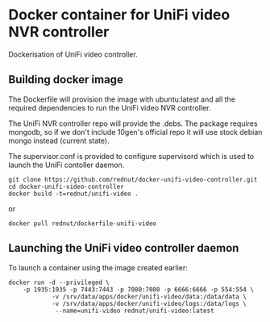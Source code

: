 Docker container for UniFi video NVR controller
===============================================
Dockerisation of UniFi video controller.

Building docker image
---
The Dockerfile will provision the image with ubuntu:latest and all the required dependencies to run the UniFi video NVR controller.

The UniFi NVR controller repo will provide the .debs. The package requires mongodb, so if we don't include 10gen's official repo it will use stock debian mongo instead (current state).

The supervisor.conf is provided to configure supervisord which is used to launch the UniFi contoller daemon.

	git clone https://github.com/rednut/docker-unifi-video-controller.git
	cd docker-unifi-video-controller
	docker build -t=rednut/unifi-video .

or 

	docker pull rednut/dockerfile-unifi-video

Launching the UniFi video controller daemon
---
To launch a container using the image created earlier:

	docker run -d --privileged \
		-p 1935:1935 -p 7443:7443 -p 7080:7080 -p 6666:6666 -p 554:554 \
                -v /srv/data/apps/docker/unifi-video/data:/data/data \
                -v /srv/data/apps/docker/unifi-video/logs:/data/logs \
                 --name=unifi-video rednut/unifi-video:latest

 
